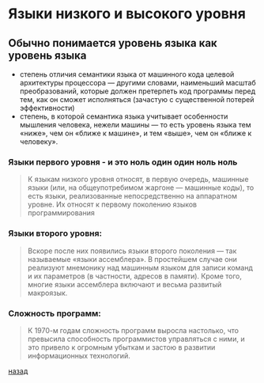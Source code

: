 # Языки низкого и высокого уровня

## Обычно понимается уровень языка как уровень языка

- степень отличия семантики языка от машинного кода целевой архитектуры процессора — другими словами, наименьший масштаб преобразований, которые должен претерпеть код программы перед тем, как он сможет исполняться (зачастую с существенной потерей эффективности)
- степень, в которой семантика языка учитывает особенности мышления человека, нежели машины — то есть уровень языка тем «ниже», чем он «ближе к машине», и тем «выше», чем он «ближе к человеку».

### Языки первого  уровня - и это ноль один один ноль ноль
> К языкам низкого уровня относят, в первую очередь, машинные языки (или, на общеупотребимом жаргоне — машинные коды), то есть языки, реализованные непосредственно на аппаратном уровне. Их относят к первому поколению языков программирования

### Языки второго уровня:
> Вскоре после них появились языки второго поколения — так называемые «языки ассемблера». В простейшем случае они реализуют мнемонику над машинным языком для записи команд и их параметров (в частности, адресов в памяти). Кроме того, многие языки ассемблера включают и весьма развитый макроязык.

### Сложность программ:
> К 1970-м годам сложность программ выросла настолько, что превысила способность программистов управляться с ними, и это привело к огромным убыткам и застою в развитии информационных технологий.

[назад](Readme.md)